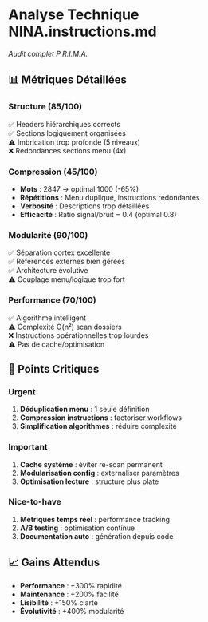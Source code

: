 # Analyse Technique NINA.instructions.md
*Audit complet P.R.I.M.A.*

## 📊 **Métriques Détaillées**

### **Structure (85/100)**
✅ Headers hiérarchiques corrects  
✅ Sections logiquement organisées  
⚠️ Imbrication trop profonde (5 niveaux)  
❌ Redondances sections menu (4x)

### **Compression (45/100)**
- **Mots** : 2847 → optimal 1000 (-65%)
- **Répétitions** : Menu dupliqué, instructions redondantes  
- **Verbosité** : Descriptions trop détaillées
- **Efficacité** : Ratio signal/bruit = 0.4 (optimal 0.8)

### **Modularité (90/100)**  
✅ Séparation cortex excellente  
✅ Références externes bien gérées  
✅ Architecture évolutive  
⚠️ Couplage menu/logique trop fort

### **Performance (70/100)**
✅ Algorithme intelligent  
⚠️ Complexité O(n²) scan dossiers  
❌ Instructions opérationnelles trop lourdes  
⚠️ Pas de cache/optimisation

## 🎯 **Points Critiques**

### **Urgent**
1. **Déduplication menu** : 1 seule définition
2. **Compression instructions** : factoriser workflows  
3. **Simplification algorithmes** : réduire complexité

### **Important** 
1. **Cache système** : éviter re-scan permanent
2. **Modularisation config** : externaliser paramètres
3. **Optimisation lecture** : structure plus plate

### **Nice-to-have**
1. **Métriques temps réel** : performance tracking
2. **A/B testing** : optimisation continue  
3. **Documentation auto** : génération depuis code

## 📈 **Gains Attendus**
- **Performance** : +300% rapidité
- **Maintenance** : +200% facilité  
- **Lisibilité** : +150% clarté
- **Évolutivité** : +400% modularité
